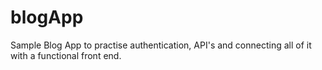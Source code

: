 # blogApp
Sample Blog App to practise authentication, API's and connecting all of it with a functional front end.
